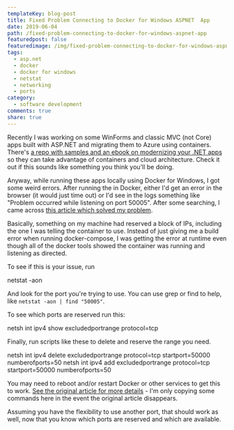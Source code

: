 ```yaml
---
templateKey: blog-post
title: Fixed Problem Connecting to Docker for Windows ASPNET  App
date: 2019-06-04
path: /fixed-problem-connecting-to-docker-for-windows-aspnet-app
featuredpost: false
featuredimage: /img/fixed-problem-connecting-to-docker-for-windows-aspnet-app.png
tags:
  - asp.net
  - docker
  - docker for windows
  - netstat
  - networking
  - ports
category:
  - software development
comments: true
share: true
---
```


Recently I was working on some WinForms and classic MVC (not Core) apps built with ASP.NET and migrating them to Azure using containers. There's [a repo with samples and an ebook on modernizing your .NET apps](https://github.com/dotnet-architecture/eShopModernizing) so they can take advantage of containers and cloud architecture. Check it out if this sounds like something you think you'll be doing.

Anyway, while running these apps locally using Docker for Windows, I got some weird errors. After running the in Docker, either I'd get an error in the browser (it would just time out) or I'd see in the logs something like "Problem occurred while listening on port 50005". After some searching, I came across [this article which solved my problem](http://blog.sixthimpulse.com/2019/01/docker-for-windows-port-reservations/).

Basically, something on my machine had reserved a block of IPs, including the one I was telling the container to use. Instead of just giving me a build error when running docker-compose, I was getting the error at runtime even though all of the docker tools showed the container was running and listening as directed.

To see if this is your issue, run

netstat -aon

And look for the port you're trying to use. You can use grep or find to help, like `netstat -aon | find "50005"`.

To see which ports are reserved run this:

netsh int ipv4 show excludedportrange protocol=tcp

Finally, run scripts like these to delete and reserve the range you need.

netsh int ipv4 delete excludedportrange protocol=tcp startport=50000 numberofports=50
 netsh int ipv4 add excludedportrange protocol=tcp startport=50000 numberofports=50

You may need to reboot and/or restart Docker or other services to get this to work. [See the original article for more details](http://blog.sixthimpulse.com/2019/01/docker-for-windows-port-reservations/) - I'm only copying some commands here in the event the original article disappears.

Assuming you have the flexibility to use another port, that should work as well, now that you know which ports are reserved and which are available.
